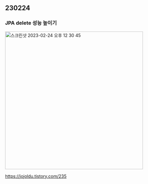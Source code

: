 ## 230224

### JPA delete 성능 높이기

<img width="448" alt="스크린샷 2023-02-24 오후 12 30 45" src="https://user-images.githubusercontent.com/61377122/221085275-4836e23c-c71a-4db0-bf05-df2e0d0030e0.png">

https://jojoldu.tistory.com/235
